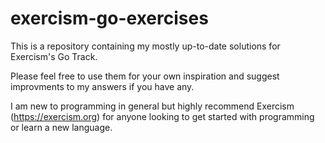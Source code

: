 # exercism-go-exercises

This is a repository containing my mostly up-to-date solutions for Exercism's Go Track.

Please feel free to use them for your own inspiration and suggest improvments to my answers if you have any.

I am new to programming in general but highly recommend Exercism (https://exercism.org) for anyone looking to get started with programming or learn a new language.
